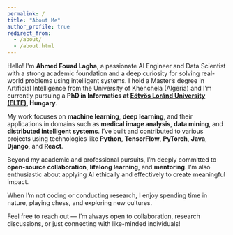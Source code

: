 ```yaml
---
permalink: /
title: "About Me"
author_profile: true
redirect_from: 
  - /about/
  - /about.html
---
```


Hello! I'm **Ahmed Fouad Lagha**, a passionate AI Engineer and Data Scientist with a strong academic foundation and a deep curiosity for solving real-world problems using intelligent systems. I hold a Master’s degree in Artificial Intelligence from the University of Khenchela (Algeria) and I’m currently pursuing a **PhD in Informatics at [Eötvös Loránd University (ELTE)](https://www.elte.hu/en/), Hungary**.

My work focuses on **machine learning**, **deep learning**, and their applications in domains such as **medical image analysis**, **data mining**, and **distributed intelligent systems**. I’ve built and contributed to various projects using technologies like **Python**, **TensorFlow**, **PyTorch**, **Java**, **Django**, and **React**.

Beyond my academic and professional pursuits, I’m deeply committed to **open-source collaboration**, **lifelong learning**, and **mentoring**. I’m also enthusiastic about applying AI ethically and effectively to create meaningful impact.

When I’m not coding or conducting research, I enjoy spending time in nature, playing chess, and exploring new cultures.

Feel free to reach out — I’m always open to collaboration, research discussions, or just connecting with like-minded individuals!

